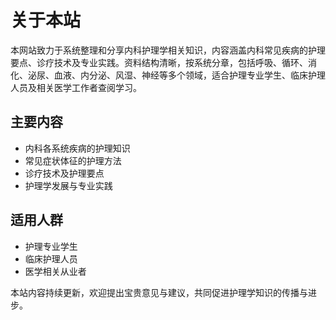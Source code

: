 # 关于本站

本网站致力于系统整理和分享内科护理学相关知识，内容涵盖内科常见疾病的护理要点、诊疗技术及专业实践。资料结构清晰，按系统分章，包括呼吸、循环、消化、泌尿、血液、内分泌、风湿、神经等多个领域，适合护理专业学生、临床护理人员及相关医学工作者查阅学习。

## 主要内容

- 内科各系统疾病的护理知识
- 常见症状体征的护理方法
- 诊疗技术及护理要点
- 护理学发展与专业实践

## 适用人群

- 护理专业学生
- 临床护理人员
- 医学相关从业者

本站内容持续更新，欢迎提出宝贵意见与建议，共同促进护理学知识的传播与进步。
